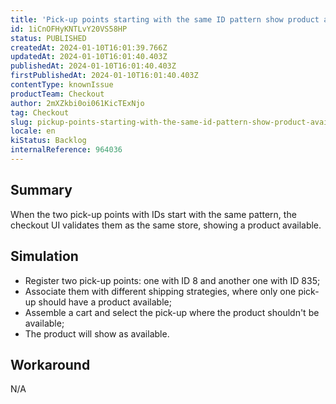 ```yaml
---
title: 'Pick-up points starting with the same ID pattern show product available'
id: 1iCnOFHyKNTLvY20VS58HP
status: PUBLISHED
createdAt: 2024-01-10T16:01:39.766Z
updatedAt: 2024-01-10T16:01:40.403Z
publishedAt: 2024-01-10T16:01:40.403Z
firstPublishedAt: 2024-01-10T16:01:40.403Z
contentType: knownIssue
productTeam: Checkout
author: 2mXZkbi0oi061KicTExNjo
tag: Checkout
slug: pickup-points-starting-with-the-same-id-pattern-show-product-available
locale: en
kiStatus: Backlog
internalReference: 964036
---
```


## Summary


When the two pick-up points with IDs start with the same pattern, the checkout UI validates them as the same store, showing a product available.


##

## Simulation



- Register two pick-up points: one with ID 8 and another one with ID 835;
- Associate them with different shipping strategies, where only one pick-up should have a product available;
- Assemble a cart and select the pick-up where the product shouldn't be available;
- The product will show as available.


##

## Workaround


N/A




